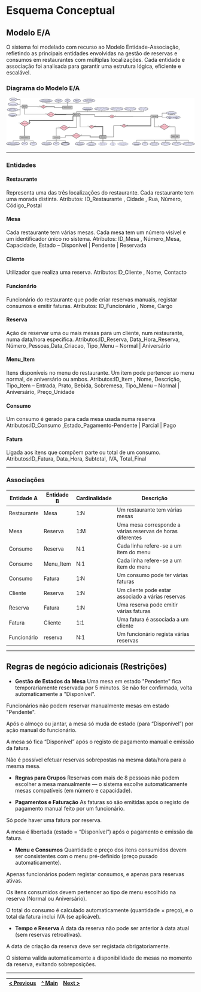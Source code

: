 # Esquema Conceptual

## Modelo E/A

O sistema foi modelado com recurso ao Modelo Entidade-Associação, refletindo as principais entidades envolvidas na gestão de reservas e consumos em restaurantes com múltiplas localizações. Cada entidade e associação foi analisada para garantir uma estrutura lógica, eficiente e escalável.

### Diagrama do Modelo E/A

![Modelo Entidade-Associação do sistema de reservas](images/ea_model_restaurante.jpg)


---

### Entidades

####  Restaurante
Representa uma das três localizações do restaurante. Cada restaurante tem uma morada distinta.
Atributos: ID_Restaurante , Cidade , Rua, Número, Código_Postal

#### Mesa
Cada restaurante tem várias mesas. Cada mesa tem um número visível e um identificador único no sistema.
Atributos: ID_Mesa , Número_Mesa, Capacidade, Estado – Disponível | Pendente | Reservada

#### Cliente
Utilizador que realiza uma reserva.
Atributos:ID_Cliente , Nome, Contacto

####  Funcionário
Funcionário do restaurante que pode criar reservas manuais, registar consumos e emitir faturas.
Atributos: ID_Funcionário , Nome, Cargo

#### Reserva
Ação de reservar uma ou mais mesas para um cliente, num restaurante, numa data/hora específica.
Atributos:ID_Reserva, Data_Hora_Reserva, Número_Pessoas,Data_Criacao, Tipo_Menu – Normal | Aniversário

####  Menu_Item
Itens disponíveis no menu do restaurante. Um item pode pertencer ao menu normal, de aniversário ou ambos.
Atributos:ID_Item , Nome, Descrição, Tipo_Item – Entrada, Prato, Bebida, Sobremesa, Tipo_Menu – Normal | Aniversário, Preço_Unidade

#### Consumo
Um consumo é gerado para cada mesa usada numa reserva
Atributos:ID_Consumo ,Estado_Pagamento-Pendente | Parcial | Pago

#### Fatura
Ligada aos itens que compõem parte ou total de um consumo.
Atributos:ID_Fatura,  Data_Hora, Subtotal, IVA, Total_Final

---

### Associações

| Entidade A    | Entidade B    | Cardinalidade | Descrição                                   |
| ------------- | ------------- | ------------- | ------------------------------------------- |
| Restaurante   | Mesa          | 1\:N          | Um restaurante tem várias mesas             |
| Mesa          | Reserva       | 1\:M          | Uma mesa corresponde a várias reservas de horas diferentes |
| Consumo       | Reserva       | N\:1           | Cada linha refere-se a um item do menu      |
| Consumo       | Menu\_Item    | N\:1           | Cada linha refere-se a um item do menu      |
| Consumo       | Fatura        | 1\:N          | Um consumo pode ter várias faturas          |
| Cliente       | Reserva       | 1\:N          | Um cliente pode estar associado a várias reservas       |
| Reserva       | Fatura        | 1\:N           | Uma reserva pode emitir várias faturas          |
| Fatura        | Cliente       | 1\:1           | Uma fatura é associada a um cliente         |
| Funcionário   | reserva       | N\:1           | Um funcionário regista várias reservas       |

---

## Regras de negócio adicionais (Restrições)



- **Gestão de Estados da Mesa**
Uma mesa em estado "Pendente" fica temporariamente reservada por 5 minutos. Se não for confirmada, volta automaticamente a "Disponível".

Funcionários não podem reservar manualmente mesas em estado "Pendente".

Após o almoço ou jantar, a mesa só muda de estado (para “Disponível”) por ação manual do funcionário.

A mesa só fica “Disponível” após o registo de pagamento manual e emissão da fatura.

Não é possível efetuar reservas sobrepostas na mesma data/hora para a mesma mesa.

- **Regras para Grupos**
Reservas com mais de 8 pessoas não podem escolher a mesa manualmente — o sistema escolhe automaticamente mesas compatíveis (em número e capacidade).

- **Pagamentos e Faturação**
As faturas só são emitidas após o registo de pagamento manual feito por um funcionário.

Só pode haver uma fatura por reserva.

A mesa é libertada (estado = “Disponível”) após o pagamento e emissão da fatura.

- **Menu e Consumos**
Quantidade e preço dos itens consumidos devem ser consistentes com o menu pré-definido (preço puxado automaticamente).

Apenas funcionários podem registar consumos, e apenas para reservas ativas.

Os itens consumidos devem pertencer ao tipo de menu escolhido na reserva (Normal ou Aniversário).

O total do consumo é calculado automaticamente (quantidade × preço), e o total da fatura inclui IVA (se aplicável).

- **Tempo e Reserva**
A data da reserva não pode ser anterior à data atual (sem reservas retroativas).

A data de criação da reserva deve ser registada obrigatoriamente.

O sistema valida automaticamente a disponibilidade de mesas no momento da reserva, evitando sobreposições.

---

| [< Previous](rebd01.md) | [^ Main](../../README.md) | [Next >](rebd03.md) |
|:----------------------------------:|:----------------------------------:|:----------------------------------:|
